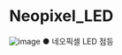 # Neopixel_LED

![image](https://github.com/user-attachments/assets/6f132528-c352-4861-a332-90887542e7c3)
● 네오픽셀 LED 점등
